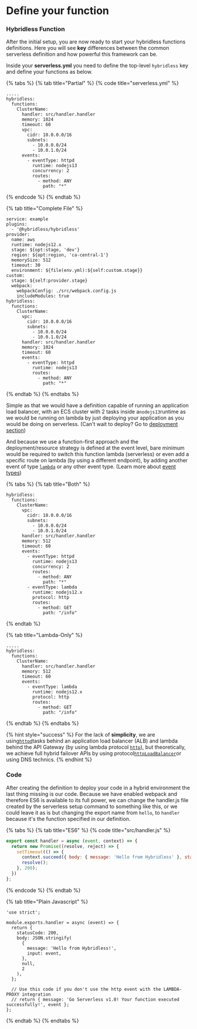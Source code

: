 # Define your function

### Hybridless Function

After the initial setup, you are now ready to start your hybridless functions definitions. Here you will see **key** differences between the common serverless definition and how powerful this framework can be. 

Inside your **serverless.yml** you need to define the top-level `hybridless` key and define your functions as below.

{% tabs %}
{% tab title="Partial" %}
{% code title="serverless.yml" %}
```text
.....
hybridless:
  functions:
    ClusterName:
      handler: src/handler.handler
      memory: 1024
      timeout: 60
      vpc:
        cidr: 10.0.0.0/16
        subnets:
          - 10.0.0.0/24
          - 10.0.1.0/24
      events:
        - eventType: httpd
          runtime: nodejs13
          concurrency: 2
          routes:
            - method: ANY
              path: "*"
```
{% endcode %}
{% endtab %}

{% tab title="Complete File" %}
```
service: example
plugins:
  - '@hybridless/hybridless'
provider:
  name: aws
  runtime: nodejs12.x
  stage: ${opt:stage, 'dev'}
  region: ${opt:region, 'ca-central-1'}
  memorySize: 512
  timeout: 30
  environment: ${file(env.yml):${self:custom.stage}}
custom:
  stage: ${self:provider.stage}
  webpack:
    webpackConfig: ./src/webpack.config.js
    includeModules: true
hybridless:
  functions:
    ClusterName:
      vpc:
        cidr: 10.0.0.0/16
        subnets:
          - 10.0.0.0/24
          - 10.0.1.0/24
      handler: src/handler.handler
      memory: 1024
      timeout: 60
      events:
        - eventType: httpd
          runtime: nodejs13
          routes:
            - method: ANY
              path: "*"
```
{% endtab %}
{% endtabs %}

Simple as that we would have a definition capable of running an application load balancer, with an ECS cluster with 2 tasks inside a`nodejs13`runtime as we would be running on lambda by just deploying your application as you would be doing on serverless. \(Can't wait to deploy? Go to [deployment section](../deployments/build/)\)

And because we use a function-first approach and the deployment/resource strategy is defined at the event level, bare minimum would be required to switch this function lambda \(serverless\) or even add a specific route on lambda \(by using a different endpoint\), by adding another event of type [`lambda`](../api-reference/function-reference/function-type-lambda.md) or any other event type. \(Learn more about [event types](../api-reference/function-reference/types.md)\) 

{% tabs %}
{% tab title="Both" %}
```text
hybridless:
  functions:
    ClusterName:
      vpc:
        cidr: 10.0.0.0/16
        subnets:
          - 10.0.0.0/24
          - 10.0.1.0/24
      handler: src/handler.handler
      memory: 512
      timeout: 60
      events:
        - eventType: httpd
          runtime: nodejs13
          concurrency: 2
          routes:
            - method: ANY
              path: "*"
        - eventType: lambda
          runtime: nodejs12.x
          protocol: http
          routes:
            - method: GET
              path: "/info"
```
{% endtab %}

{% tab title="Lambda-Only" %}
```
.....
hybridless:
  functions:
    ClusterName:
      handler: src/handler.handler
      memory: 512
      timeout: 60
      events:
        - eventType: lambda
          runtime: nodejs12.x
          protocol: http
          routes:
            - method: GET
              path: "/info"
```
{% endtab %}
{% endtabs %}

{% hint style="success" %}
For the lack of **simplicity**, we are using[`httpd`](../api-reference/function-reference/lambda-protocols/http.md)tasks behind an application load balancer \(ALB\) and lambda behind the API Gateway \(by using lambda protocol [`http`](../api-reference/function-reference/lambda-protocols/http.md)\), but theoretically, we achieve full hybrid failover APIs by using protocol[`httpLoadBalancer`](../api-reference/function-reference/lambda-protocols/httploadbalancer.md)or using DNS technics. 
{% endhint %}

### Code

After creating the definition to deploy your code in a hybrid environment the last thing missing is our code. Because we have enabled webpack and therefore ES6 is available to its full power, we can change the handler.js file created by the serverless setup command to something like this, or we could leave it as is but changing the export name from `hello`, to `handler` because it's the function specified in our definition. 

{% tabs %}
{% tab title="ES6" %}
{% code title="src/handler.js" %}
```javascript
export const handler = async (event, context) => {
  return new Promise((resolve, reject) => {
    setTimeout(() => {
      context.succeed({ body: { message: 'Hello from Hybridless' }, statusCode: 200 });
      resolve();
    }, 200);
  })
};
```
{% endcode %}
{% endtab %}

{% tab title="Plain Javascript" %}
```
'use strict';

module.exports.handler = async (event) => {
  return {
    statusCode: 200,
    body: JSON.stringify(
      {
        message: 'Hello from Hybridless!',
        input: event,
      },
      null,
      2
    ),
  };

  // Use this code if you don't use the http event with the LAMBDA-PROXY integration
  // return { message: 'Go Serverless v1.0! Your function executed successfully!', event };
};

```
{% endtab %}
{% endtabs %}



